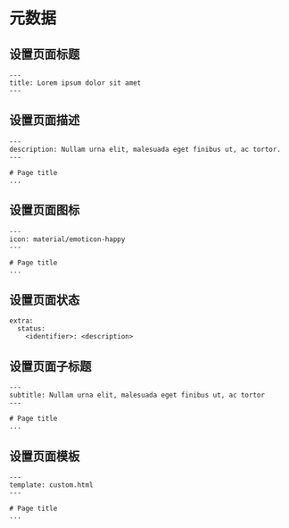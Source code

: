 # 元数据
## 设置页面标题
```
---
title: Lorem ipsum dolor sit amet 
---
```

## 设置页面描述
```
---
description: Nullam urna elit, malesuada eget finibus ut, ac tortor. 
---

# Page title
...
```
##  设置页面图标
```
---
icon: material/emoticon-happy 
---

# Page title
...
```

## 设置页面状态
```
extra:
  status:
    <identifier>: <description>
```

## 设置页面子标题
```
---
subtitle: Nullam urna elit, malesuada eget finibus ut, ac tortor
---

# Page title
...
```
## 设置页面模板
```
---
template: custom.html
---

# Page title
...
```







